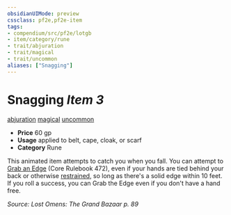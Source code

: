 ```yaml
---
obsidianUIMode: preview
cssclass: pf2e,pf2e-item
tags:
- compendium/src/pf2e/lotgb
- item/category/rune
- trait/abjuration
- trait/magical
- trait/uncommon
aliases: ["Snagging"]
---
```

# Snagging *Item 3*  
[abjuration](../../../rules/traits/abjuration.md)  [magical](../../../rules/traits/magical.md)  [uncommon](../../../rules/traits/uncommon.md)  

- **Price** 60 gp
- **Usage** applied to belt, cape, cloak, or scarf
- **Category** Rune

This animated item attempts to catch you when you fall. You can attempt to [Grab an Edge](../../../rules/actions/grab-an-edge.md) (Core Rulebook 472), even if your hands are tied behind your back or otherwise [restrained](../../../rules/conditions.md#Restrained), so long as there's a solid edge within 10 feet. If you roll a success, you can Grab the Edge even if you don't have a hand free.

*Source: Lost Omens: The Grand Bazaar p. 89*